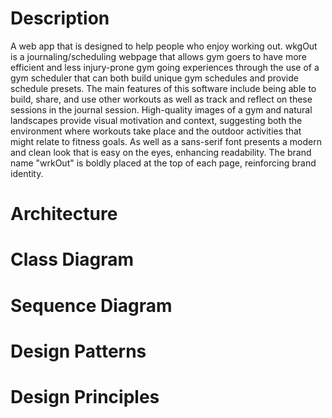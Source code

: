 # Description

  A web app that is designed to help people who enjoy working out. wkgOut is a journaling/scheduling webpage that allows gym goers to have more efficient and less injury-prone gym going experiences through the use of a gym scheduler that can both build unique gym schedules and provide schedule presets. The main features of this software include being able to build, share, and use other workouts as well as track and reflect on these sessions in the journal session.
  High-quality images of a gym and natural landscapes provide visual motivation and context, suggesting both the environment where workouts take place and the outdoor activities that might relate to fitness goals. As well as a sans-serif font presents a modern and clean look that is easy on the eyes, enhancing readability. The brand name "wrkOut" is boldly placed at the top of each page, reinforcing brand identity.

# Architecture

###

# Class Diagram

###

# Sequence Diagram

###

# Design Patterns

###

# Design Principles
